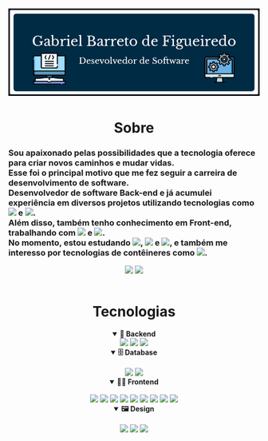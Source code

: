 <div align="center"> 
  <h1>
   <img src="./src/img/github-hello.png" />
  </h1>
 </div>
 
 <div align="left">
   <h1 align="center">Sobre</h1>
   <h3>
     Sou apaixonado pelas possibilidades que a tecnologia oferece para criar novos caminhos e mudar vidas.
     <br>
     Esse foi o principal motivo que me fez seguir a carreira de desenvolvimento de software.
<br>
Desenvolvedor de software Back-end e já acumulei experiência em diversos projetos utilizando tecnologias como <img src="https://img.shields.io/badge/Node.js-339933.svg?style=for-the-badge&logo=nodedotjs&logoColor=white" /> e <img src="https://img.shields.io/badge/JavaScript-F7DF1E.svg?style=for-the-badge&logo=JavaScript&logoColor=black" />.
<br>
Além disso, também tenho conhecimento em Front-end, trabalhando com <img src="https://img.shields.io/badge/React-61DAFB.svg?style=for-the-badge&logo=React&logoColor=black" /> e <img src="https://img.shields.io/badge/TypeScript-3178C6.svg?style=for-the-badge&logo=TypeScript&logoColor=white" />. 
<br>
No momento, estou estudando <img src="https://img.shields.io/badge/vuejs-%2335495e.svg?style=for-the-badge&logo=vuedotjs&logoColor=%234FC08D" />, <img src="https://img.shields.io/badge/angular-%23DD0031.svg?style=for-the-badge&logo=angular&logoColor=white" /> e <img src="https://img.shields.io/badge/adonisjs-%23220052.svg?style=for-the-badge&logo=adonisjs&logoColor=white" />, e também me interesso por tecnologias de contêineres como <img src="https://img.shields.io/badge/docker-%230db7ed.svg?style=for-the-badge&logo=docker&logoColor=white" />.

</h3>
 </div>
 <div align="center"> 
  <img  height="230"  src="https://github-readme-stats.vercel.app/api?username=Cyacer&theme=prussian&show_icons=true"/>
  <img  height="230" src="https://github-readme-stats.vercel.app/api/top-langs/?username=Cyacer&theme=prussian"/>
 </div>
  <br>
  <div align="center">
    <h1>Tecnologias</h1>
    <details open>
      <summary><b>🧰 Backend</b></summary>
          <img src="https://img.shields.io/badge/JavaScript-F7DF1E.svg?style=for-the-badge&logo=JavaScript&logoColor=black" />
          <img src="https://img.shields.io/badge/Node.js-339933.svg?style=for-the-badge&logo=nodedotjs&logoColor=white" />
          <img src="https://img.shields.io/badge/TypeScript-3178C6.svg?style=for-the-badge&logo=TypeScript&logoColor=white" />
      <br>
      </details>
    <details open>
<summary><b>🗄️ Database</b></summary>
<br>
      <img src="https://img.shields.io/badge/mysql-%2300f.svg?style=for-the-badge&logo=mysql&logoColor=white">
      <img src="https://img.shields.io/badge/postgres-%23316192.svg?style=for-the-badge&logo=postgresql&logoColor=white">
      </details>
    <details open>
<summary><b>🏄‍♂️ Frontend</b></summary>
<br>
    <img src="https://img.shields.io/badge/HTML5-E34F26.svg?style=for-the-badge&logo=HTML5&logoColor=white" />
    <img src="https://img.shields.io/badge/CSS3-1572B6.svg?style=for-the-badge&logo=CSS3&logoColor=white" />
    <img src="https://img.shields.io/badge/Sass-CC6699.svg?style=for-the-badge&logo=Sass&logoColor=white" />
    <img src="https://img.shields.io/badge/JavaScript-F7DF1E.svg?style=for-the-badge&logo=JavaScript&logoColor=black" />
    <img src="https://img.shields.io/badge/styledcomponents-DB7093.svg?style=for-the-badge&logo=styled-components&logoColor=white"/>
    <img src="https://img.shields.io/badge/TypeScript-3178C6.svg?style=for-the-badge&logo=TypeScript&logoColor=white" />
    <img src="https://img.shields.io/badge/React-61DAFB.svg?style=for-the-badge&logo=React&logoColor=black" />
    <img src="https://img.shields.io/badge/Next.js-000000.svg?style=for-the-badge&logo=nextdotjs&logoColor=white" />
    <img src="https://img.shields.io/badge/WordPress-21759B.svg?style=for-the-badge&logo=WordPress&logoColor=white" />
    </details>
    
  <details open>
  <summary><b>🖼️ Design</b></summary>  
    <br>
    <img src="https://img.shields.io/badge/Figma-F24E1E.svg?style=for-the-badge&logo=Figma&logoColor=white" />
    <img src="https://img.shields.io/badge/Adobe%20XD-FF61F6.svg?style=for-the-badge&logo=Adobe-XD&logoColor=white" />
    <img src="https://img.shields.io/badge/Adobe%20Photoshop-31A8FF.svg?style=for-the-badge&logo=Adobe-Photoshop&logoColor=white" />
    </details>
  </div>
